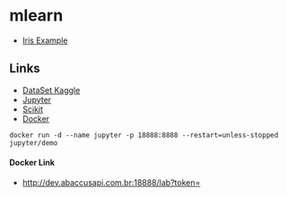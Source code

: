 # mlearn

- [Iris Example](https://mybinder.org/v2/gh/frkr/mlearn/master?labpath=iris_teste.ipynb)


## Links

- [DataSet Kaggle](https://www.kaggle.com/datasets/uciml/iris)
- [Jupyter](https://jupyter.org/try-jupyter/lab/index.html)
- [Scikit](https://scikit-learn.org/stable/)
- [Docker](https://github.com/jupyter/docker-stacks)

```shell
docker run -d --name jupyter -p 18888:8888 --restart=unless-stopped jupyter/demo
```

#### Docker Link
- http://dev.abaccusapi.com.br:18888/lab?token=
